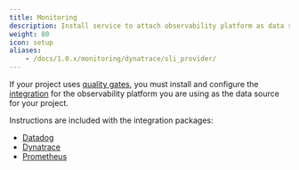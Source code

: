 ```yaml
---
title: Monitoring
description: Install service to attach observability platform as data source for quality gates
weight: 80
icon: setup
aliases:
    - /docs/1.0.x/monitoring/dynatrace/sli_provider/
---
```


If your project uses [quality gates](../../concepts/quality_gates),
you must install and configure the [integration](../../integrations)
for the observability platform you are using as the data source for your project.

Instructions are included with the integration packages:

* [Datadog](https://artifacthub.io/packages/keptn/keptn-integrations/datadog-service)
* [Dynatrace](https://artifacthub.io/packages/keptn/keptn-integrations/dynatrace-service)
* [Prometheus](https://artifacthub.io/packages/keptn/keptn-integrations/prometheus-service)


